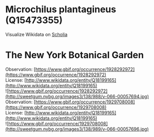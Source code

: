 
Microchilus plantagineus (Q15473355)
====================================
  
Visualize Wikidata on [Scholia](https://scholia.toolforge.org/taxon/Q15473355)
# The New York Botanical Garden
  
Observation: [https://www.gbif.org/occurrence/1928292972](https://www.gbif.org/occurrence/1928292972)  
License: [http://www.wikidata.org/entity/Q18199165](http://www.wikidata.org/entity/Q18199165)  
![https://www.gbif.org/occurrence/1928292972](http://sweetgum.nybg.org/images3/138/988/v-066-00057694.jpg)  
Observation: [https://www.gbif.org/occurrence/1929708008](https://www.gbif.org/occurrence/1929708008)  
License: [http://www.wikidata.org/entity/Q18199165](http://www.wikidata.org/entity/Q18199165)  
![https://www.gbif.org/occurrence/1929708008](http://sweetgum.nybg.org/images3/138/989/v-066-00057696.jpg)